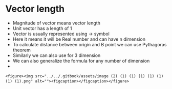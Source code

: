 # Vector length

* Magnitude of vector means vector length
* Unit vector has a length of 1
* Vector is usually represented using -> symbol
* Here it means it will be Real number and can have n dimension
* To calculate distance between origin and B point we can use Pythagoras theorem
* Similarly we can also use for 3 dimension
* We can also generalize the formula for any number of dimension
*

    <figure><img src="../../.gitbook/assets/image (2) (1) (1) (1) (1) (1) (1) (1).png" alt=""><figcaption></figcaption></figure>

